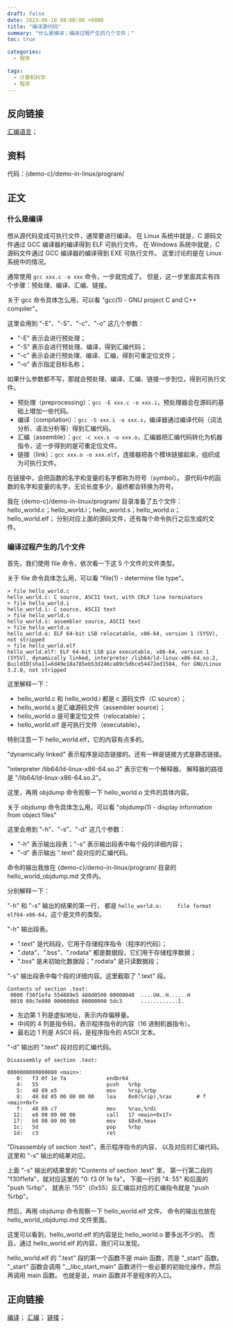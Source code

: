 ```yaml
---
draft: false
date: 2023-06-10 08:00:00 +0800
title: "编译源代码"
summary: "什么是编译；编译过程产生的几个文件；"
toc: true

categories:
  - 程序

tags:
  - 计算机科学
  - 程序
---
```


## 反向链接

[汇编语言](/计算机/programming-language/assembly/汇编语言)；

## 资料

代码：{demo-c}/demo-in-linux/program/

## 正文

### 什么是编译

想从源代码变成可执行文件，通常要进行编译。
在 Linux 系统中就是，C 源码文件通过 GCC 编译器的编译得到 ELF 可执行文件。
在 Windows 系统中就是，C 源码文件通过 GCC 编译器的编译得到 EXE 可执行文件。
这里讨论的是在 Linux 系统中的情况。

通常使用 `gcc xxx.c -o xxx` 命令，一步就完成了。
但是，这一步里面其实有四个步骤：预处理、编译、汇编、链接。

关于 gcc 命令具体怎么用，可以看 "gcc(1) - GNU project C and C++ compiler"。

这里会用到 "-E"、"-S"、"-c"、"-o" 这几个参数：

- "-E" 表示会进行预处理；
- "-S" 表示会进行预处理、编译，得到汇编代码；
- "-c" 表示会进行预处理、编译、汇编，得到可重定位文件；
- "-o" 表示指定目标名称；

如果什么参数都不写，那就会预处理、编译、汇编、链接一步到位，得到可执行文件。

- 预处理（preprocessing）：`gcc -E xxx.c -o xxx.i`，预处理器会在源码的基础上增加一些代码。
- 编译（compilation）：`gcc -S xxx.i -o xxx.s`，编译器通过编译代码（词法分析、语法分析等）得到汇编代码。
- 汇编（assemble）：`gcc -c xxx.s -o xxx.o`，汇编器把汇编代码转化为机器指令，这一步得到的是可重定位文件。
- 链接（link）：`gcc xxx.o -o xxx.elf`，连接器把各个模块链接起来，组织成为可执行文件。

在链接中，会把函数的名字和变量的名字都称为符号（symbol）。
源代码中的函数的名字和变量的名字，无论长度多少，最终都会转换为符号。

我在 {demo-c}/demo-in-linux/program/ 目录准备了五个文件：
hello_world.c；hello_world.i；hello_world.s；hello_world.o；hello_world.elf；
分别对应上面的源码文件，还有每个命令执行之后生成的文件。

### 编译过程产生的几个文件

首先，我们使用 file 命令，依次看一下这 5 个文件的文件类型。

关于 file 命令具体怎么用，可以看 "file(1) - determine file type"。

```text
> file hello_world.c
hello_world.c: C source, ASCII text, with CRLF line terminators
> file hello_world.i
hello_world.i: C source, ASCII text
> file hello_world.s
hello_world.s: assembler source, ASCII text
> file hello_world.o
hello_world.o: ELF 64-bit LSB relocatable, x86-64, version 1 (SYSV), not stripped
> file hello_world.elf
hello_world.elf: ELF 64-bit LSB pie executable, x86-64, version 1 (SYSV), dynamically linked, interpreter /lib64/ld-linux-x86-64.so.2, BuildID[sha1]=6d49e18a785eb53d246ca89c5dbce54472ed1584, for GNU/Linux 3.2.0, not stripped
```

这里解释一下：

- hello_world.c 和 hello_world.i 都是 c 源码文件（C source）；
- hello_world.s 是汇编源码文件（assembler source）；
- hello_world.o 是可重定位文件（relocatable）；
- hello_world.elf 是可执行文件（executable）。

特别注意一下 hello_world.elf，它的内容有点多的。

"dynamically linked" 表示程序是动态链接的。还有一种是链接方式是静态链接。

"interpreter /lib64/ld-linux-x86-64.so.2" 表示它有一个解释器，
解释器的路径是 "/lib64/ld-linux-x86-64.so.2"。

这里，再用 objdump 命令观察一下 hello_world.o 文件的具体内容。

关于 objdump 命令具体怎么用。可以看 "objdump(1) - display information from object files"

这里会用到 "-h"、"-s"、"-d" 这几个参数：

- "-h" 表示输出段表；"-s" 表示输出段表中每个段的详细内容；
- "-d" 表示输出 ".text" 段对应的汇编代码。

命令的输出我放在 {demo-c}/demo-in-linux/program/ 目录的 hello_world_objdump.md 文件内。

分别解释一下：

"-h" 和 "-s" 输出的结果的第一行，
都是 `hello_world.o:     file format elf64-x86-64`，这个是文件的类型。

"-h" 输出段表。

- ".text" 是代码段，它用于存储程序指令（程序的代码）；
- ".data"、".bss"、".rodata" 都是数据段，它们用于存储程序数据；
- ".bss" 是未初始化数据段；".rodata" 是只读数据段；

"-s" 输出段表中每个段的详细内容。这里截取了 ".text" 段。

```text
Contents of section .text:
 0000 f30f1efa 554889e5 488d0500 00000048  ....UH..H......H
 0010 89c7e800 000000b8 00000000 5dc3      ............].  
```

- 左边第 1 列是虚拟地址，表示内存偏移量。
- 中间的 4 列是指令码，表示程序指令的内容（16 进制机器指令）。
- 最右边 1 列是 ASCII 码，是程序指令的 ASCII 文本。

"-d" 输出的 ".text" 段对应的汇编代码。

```text
Disassembly of section .text:

0000000000000000 <main>:
   0:	f3 0f 1e fa          	endbr64 
   4:	55                   	push   %rbp
   5:	48 89 e5             	mov    %rsp,%rbp
   8:	48 8d 05 00 00 00 00 	lea    0x0(%rip),%rax        # f <main+0xf>
   f:	48 89 c7             	mov    %rax,%rdi
  12:	e8 00 00 00 00       	call   17 <main+0x17>
  17:	b8 00 00 00 00       	mov    $0x0,%eax
  1c:	5d                   	pop    %rbp
  1d:	c3                   	ret    
```

"Disassembly of section .text"，表示程序指令的内容，
以及对应的汇编代码。这里和 "-s" 输出的结果对应。

上面 "-s" 输出的结果里的 "Contents of section .text" 里，
第一行第二段的 "f30f1efa"，就对应这里的 "0:    f3 0f 1e fa"。
下面一行的 "4:    55" 和后面的 "push %rbp"，
就表示 "55"（0x55）反汇编后对应的汇编指令就是 "push %rbp"。

然后，再用 objdump 命令观察一下 hello_world.elf 文件。
命令的输出也放在 hello_world_objdump.md 文件里面。

这里可以看到，hello_world.elf 的内容是比 hello_world.o 要多出不少的。
而且，通过 hello_world.elf 的内容，我们可以发现。

hello_world.elf 的 ".text" 段的第一个函数不是 main 函数，而是 "_start" 函数。
"_start" 函数会调用 "__libc_start_main" 函数进行一些必要的初始化操作，然后再调用 main 函数。
也就是说，main 函数并不是程序的入口。

## 正向链接

[编译](/计算机/程序/编译)；
[汇编](/计算机/程序/汇编)；
[链接](/计算机/程序/链接)；
